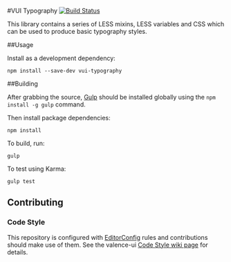 #VUI Typography [![Build Status](https://travis-ci.org/Desire2Learn-Valence/valence-ui-typography.svg?branch=master)](https://travis-ci.org/Desire2Learn-Valence/valence-ui-typography)

This library contains a series of LESS mixins, LESS variables and CSS which can
be used to produce basic typography styles.

##Usage

Install as a development dependency:

```shell
npm install --save-dev vui-typography
```

##Building

After grabbing the source, [Gulp](http://gulpjs.com/) should be installed globally
using the `npm install -g gulp` command.

Then install package dependencies:

```shell
npm install
```

To build, run:

```shell
gulp
```

To test using Karma:

```shell
gulp test
```

## Contributing

### Code Style

This repository is configured with [EditorConfig](http://editorconfig.org) rules and contributions should make use of them. See the valence-ui [Code Style wiki page](https://github.com/Desire2Learn-Valence/valence-ui-helpers/wiki/Code-Style) for details.

